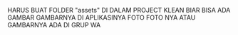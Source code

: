 HARUS BUAT FOLDER "assets" DI DALAM PROJECT KLEAN BIAR BISA ADA GAMBAR GAMBARNYA DI APLIKASINYA
FOTO FOTO NYA ATAU GAMBARNYA ADA DI GRUP WA
